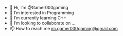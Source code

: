 - 👋 Hi, I’m @Gamer000gaming
- 👀 I’m interested in Programming
- 🌱 I’m currently learning C++
- 💞️ I’m looking to collaborate on ...
- 📫 How to reach me im.gamer000gaming@gmail.com
